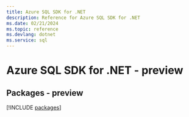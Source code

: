 ```yaml
---
title: Azure SQL SDK for .NET
description: Reference for Azure SQL SDK for .NET
ms.date: 02/21/2024
ms.topic: reference
ms.devlang: dotnet
ms.service: sql
---
```

# Azure SQL SDK for .NET - preview
## Packages - preview
[!INCLUDE [packages](sql-index.md)]